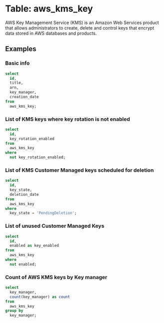 # Table: aws_kms_key

AWS Key Management Service (KMS) is an Amazon Web Services product that allows administrators to create, delete and control keys that encrypt data stored in AWS databases and products.

## Examples

### Basic info

```sql
select
  id,
  title,
  arn,
  key_manager,
  creation_date
from
  aws_kms_key;
```

### List of KMS keys where key rotation is not enabled

```sql
select
  id,
  key_rotation_enabled
from
  aws_kms_key
where
  not key_rotation_enabled;
```


### List of KMS Customer Managed keys scheduled for deletion

```sql
select
  id,
  key_state,
  deletion_date
from
  aws_kms_key
where
  key_state = 'PendingDeletion';
```


### List of unused Customer Managed Keys

```sql
select
  id,
  enabled as key_enabled
from
  aws_kms_key
where
  not enabled;
```


### Count of AWS KMS keys by Key manager

```sql
select
  key_manager,
  count(key_manager) as count
from
  aws_kms_key
group by
  key_manager;
```